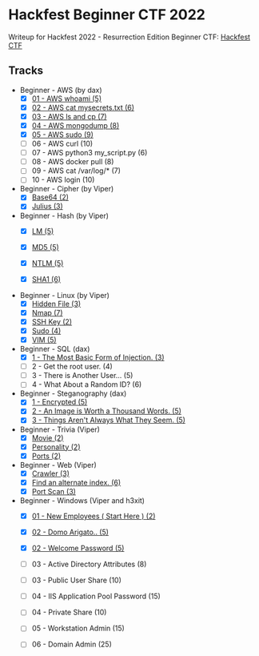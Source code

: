 # Hackfest Beginner CTF 2022

Writeup for Hackfest 2022 - Resurrection Edition Beginner CTF: [Hackfest CTF](https://hfctf.ca/)

## Tracks

- Beginner - AWS (by dax)
   - [x] [01 - AWS whoami (5)](https://github.com/marghost/CTF-Writeups/blob/main/Hackfest-Beginner-CTF-2022/AWS.md#01---aws-whoami)
   - [x] [02 - AWS cat mysecrets.txt (6)](https://github.com/marghost/CTF-Writeups/blob/main/Hackfest-Beginner-CTF-2022/AWS.md#02---aws-cat-mysecretstxt)
   - [x] [03 - AWS ls and cp (7)](https://github.com/marghost/CTF-Writeups/blob/main/Hackfest-Beginner-CTF-2022/AWS.md#03---aws-ls-and-cp)
   - [x] [04 - AWS mongodump (8)](https://github.com/marghost/CTF-Writeups/blob/main/Hackfest-Beginner-CTF-2022/AWS.md#04---aws-mongodump)
   - [x] [05 - AWS sudo (9)](https://github.com/marghost/CTF-Writeups/blob/main/Hackfest-Beginner-CTF-2022/AWS.md#05---aws-sudo)
   - [ ] 06 - AWS curl (10)
   - [ ] 07 - AWS python3 my_script.py (6)
   - [ ] 08 - AWS docker pull (8)
   - [ ] 09 - AWS cat /var/log/* (7)
   - [ ] 10 - AWS login (10)

- Beginner - Cipher (by Viper)
   - [x] [Base64 (2)](https://github.com/marghost/CTF-Writeups/blob/main/Hackfest-Beginner-CTF-2022/Cipher.md#Base64)
   - [x] [Julius (3)](https://github.com/marghost/CTF-Writeups/blob/main/Hackfest-Beginner-CTF-2022/Cipher.md#Julius)
   
- Beginner - Hash (by Viper)
   - [x] [LM (5)](<link_to_writeup>)
   - [x] [MD5 (5)](<link_to_writeup>)
   - [x] [NTLM (5)](<link_to_writeup>)
   - [x] [SHA1 (6)](<link_to_writeup>)


- Beginner - Linux (by Viper)
   - [x] [Hidden File (3)](<link_to_writeup>)
   - [x] [Nmap (7)](<link_to_writeup>)
   - [x] [SSH Key (2)](<link_to_writeup>)
   - [x] [Sudo (4)](<link_to_writeup>)
   - [x] [VIM (5)](<link_to_writeup>)
   
- Beginner - SQL (dax)
   - [x] [1 - The Most Basic Form of Injection.  (3)](<link_to_writeup>)
   - [ ] 2 - Get the root user.  (4)
   - [ ] 3 - There is Another User...  (5)
   - [ ] 4 - What About a Random ID?  (6)

- Beginner - Steganography (dax)
   - [x] [1 - Encrypted (5)](<link_to_writeup>)
   - [x] [2 - An Image is Worth a Thousand Words.  (5)](<link_to_writeup>)
   - [x] [3 - Things Aren't Always What They Seem.  (5)](<link_to_writeup>)
   
- Beginner - Trivia (Viper)
   - [x] [Movie (2)](<link_to_writeup>)
   - [x] [Personality (2)](<link_to_writeup>)
   - [x] [Ports (2)](<link_to_writeup>)
   
- Beginner - Web (Viper)
   - [x] [Crawler (3)](<link_to_writeup>)
   - [x] [Find an alternate index. (6)](<link_to_writeup>)
   - [x] [Port Scan (3)](<link_to_writeup>)
   
- Beginner - Windows (Viper and h3xit)
   - [x] [01 - New Employees ( Start Here ) (2)](<link_to_writeup>)
   - [x] [02 - Domo Arigato.. (5)](<link_to_writeup>)
   - [x] [02 - Welcome Password (5)](<link_to_writeup>)
   - [ ] 03 - Active Directory Attributes (8)
   - [ ] 03 - Public User Share (10)
   - [ ] 04 - IIS Application Pool Password (15)
   - [ ] 04 - Private Share (10)
   - [ ] 05 - Workstation Admin (15)
   - [ ] 06 - Domain Admin (25)



